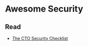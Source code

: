 # Awesome Security




## Read

* [The CTO Security Checklist](https://www.goldfiglabs.com/guide/saas-cto-security-checklist/)



